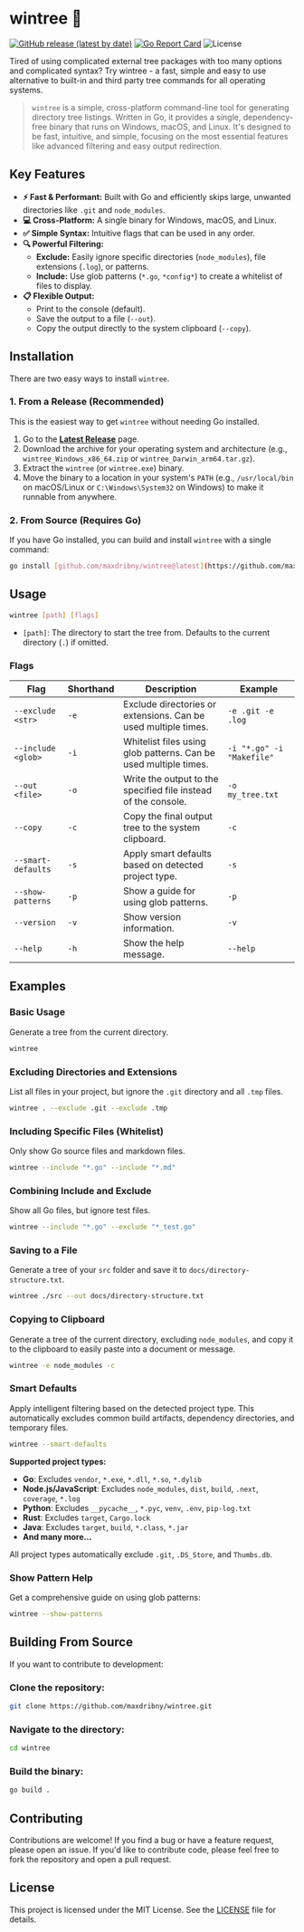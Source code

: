 # wintree 🌲

[![GitHub release (latest by date)](https://img.shields.io/github/v/release/maxdribny/wintree)](https://github.com/maxdribny/wintree/releases/latest)
[![Go Report Card](https://goreportcard.com/badge/github.com/maxdribny/wintree)](https://goreportcard.com/report/github.com/maxdribny/wintree)
![License](https://img.shields.io/badge/license-MIT-blue.svg)

Tired of using complicated external tree packages with too many options and complicated syntax? Try wintree - a fast, simple and easy to use alternative to built-in and third party tree commands for all operating systems.

> `wintree` is a simple, cross-platform command-line tool for generating directory tree listings. Written in Go, it provides a single, dependency-free binary that runs on Windows, macOS, and Linux. It's designed to be fast, intuitive, and simple, focusing on the most essential features like advanced filtering and easy output redirection.

## Key Features

* **⚡ Fast & Performant:** Built with Go and efficiently skips large, unwanted directories like `.git` and `node_modules`.
* **💻 Cross-Platform:** A single binary for Windows, macOS, and Linux.
* **✅ Simple Syntax:** Intuitive flags that can be used in any order.
* **🔍 Powerful Filtering:**
    * **Exclude:** Easily ignore specific directories (`node_modules`), file extensions (`.log`), or patterns.
    * **Include:** Use glob patterns (`*.go`, `*config*`) to create a whitelist of files to display.
* **📋 Flexible Output:**
    * Print to the console (default).
    * Save the output to a file (`--out`).
    * Copy the output directly to the system clipboard (`--copy`).

## Installation

There are two easy ways to install `wintree`.

### 1. From a Release (Recommended)

This is the easiest way to get `wintree` without needing Go installed.

1.  Go to the [**Latest Release**](https://github.com/maxdribny/wintree/releases/latest) page.
2.  Download the archive for your operating system and architecture (e.g., `wintree_Windows_x86_64.zip` or `wintree_Darwin_arm64.tar.gz`).
3.  Extract the `wintree` (or `wintree.exe`) binary.
4.  Move the binary to a location in your system's `PATH` (e.g., `/usr/local/bin` on macOS/Linux or `C:\Windows\System32` on Windows) to make it runnable from anywhere.

### 2. From Source (Requires Go)


If you have Go installed, you can build and install `wintree` with a single command:

```sh
go install [github.com/maxdribny/wintree@latest](https://github.com/maxdribny/wintree@latest)
```

## Usage

```bash
wintree [path] [flags]
```

- `[path]`: The directory to start the tree from. Defaults to the current directory (`.`) if omitted.

### Flags

| Flag                | Shorthand | Description                                                       | Example                                 |
|---------------------|-----------|-------------------------------------------------------------------|-----------------------------------------|
| `--exclude <str>`   | `-e`      | Exclude directories or extensions. Can be used multiple times.    | `-e .git -e .log`                        |
| `--include <glob>`  | `-i`      | Whitelist files using glob patterns. Can be used multiple times.  | `-i "*.go" -i "Makefile"`               |
| `--out <file>`      | `-o`      | Write the output to the specified file instead of the console.    | `-o my_tree.txt`                        |
| `--copy`            | `-c`      | Copy the final output tree to the system clipboard.               | `-c`                                    |
| `--smart-defaults`  | `-s`      | Apply smart defaults based on detected project type.              | `-s`                                    |
| `--show-patterns`   | `-p`      | Show a guide for using glob patterns.                             | `-p`                                    |
| `--version`         | `-v`      | Show version information.                                         | `-v`                                    |
| `--help`            | `-h`      | Show the help message.                                            | `--help`                                |

## Examples

### Basic Usage

Generate a tree from the current directory.

```bash
wintree
```

### Excluding Directories and Extensions

List all files in your project, but ignore the `.git` directory and all `.tmp` files.

```bash
wintree . --exclude .git --exclude .tmp
```

### Including Specific Files (Whitelist)

Only show Go source files and markdown files.

```bash
wintree --include "*.go" --include "*.md"
```

### Combining Include and Exclude

Show all Go files, but ignore test files.

```bash
wintree --include "*.go" --exclude "*_test.go"
```

### Saving to a File

Generate a tree of your `src` folder and save it to `docs/directory-structure.txt`.

```bash
wintree ./src --out docs/directory-structure.txt
```

### Copying to Clipboard

Generate a tree of the current directory, excluding `node_modules`, and copy it to the clipboard to easily paste into a document or message.

```bash
wintree -e node_modules -c
```

### Smart Defaults

Apply intelligent filtering based on the detected project type. This automatically excludes common build artifacts, dependency directories, and temporary files.

```bash
wintree --smart-defaults
```

**Supported project types:**
- **Go**: Excludes `vendor`, `*.exe`, `*.dll`, `*.so`, `*.dylib`
- **Node.js/JavaScript**: Excludes `node_modules`, `dist`, `build`, `.next`, `coverage`, `*.log`
- **Python**: Excludes `__pycache__`, `*.pyc`, `venv`, `.env`, `pip-log.txt`
- **Rust**: Excludes `target`, `Cargo.lock`
- **Java**: Excludes `target`, `build`, `*.class`, `*.jar`
- **And many more...**

All project types automatically exclude `.git`, `.DS_Store`, and `Thumbs.db`.

### Show Pattern Help

Get a comprehensive guide on using glob patterns:

```bash
wintree --show-patterns
```

## Building From Source

If you want to contribute to development:

### Clone the repository:

```bash
git clone https://github.com/maxdribny/wintree.git
```

### Navigate to the directory:

```bash
cd wintree
```

### Build the binary:

```bash
go build .
```

## Contributing

Contributions are welcome! If you find a bug or have a feature request, please open an issue. If you'd like to contribute code, please feel free to fork the repository and open a pull request.

## License

This project is licensed under the MIT License. See the [LICENSE](LICENSE) file for details.

